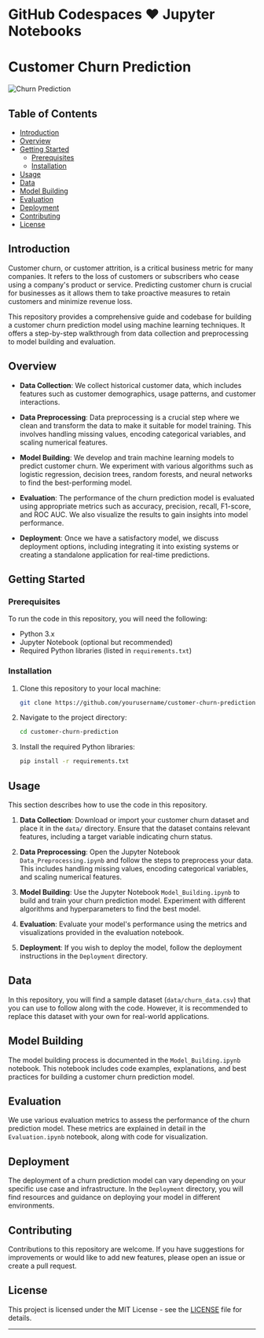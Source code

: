 # GitHub Codespaces ♥️ Jupyter Notebooks
# Customer Churn Prediction

![Churn Prediction](churn_prediction_image.jpg)

## Table of Contents

- [Introduction](#introduction)
- [Overview](#overview)
- [Getting Started](#getting-started)
  - [Prerequisites](#prerequisites)
  - [Installation](#installation)
- [Usage](#usage)
- [Data](#data)
- [Model Building](#model-building)
- [Evaluation](#evaluation)
- [Deployment](#deployment)
- [Contributing](#contributing)
- [License](#license)

## Introduction

Customer churn, or customer attrition, is a critical business metric for many companies. It refers to the loss of customers or subscribers who cease using a company's product or service. Predicting customer churn is crucial for businesses as it allows them to take proactive measures to retain customers and minimize revenue loss.

This repository provides a comprehensive guide and codebase for building a customer churn prediction model using machine learning techniques. It offers a step-by-step walkthrough from data collection and preprocessing to model building and evaluation.

## Overview

- **Data Collection**: We collect historical customer data, which includes features such as customer demographics, usage patterns, and customer interactions.

- **Data Preprocessing**: Data preprocessing is a crucial step where we clean and transform the data to make it suitable for model training. This involves handling missing values, encoding categorical variables, and scaling numerical features.

- **Model Building**: We develop and train machine learning models to predict customer churn. We experiment with various algorithms such as logistic regression, decision trees, random forests, and neural networks to find the best-performing model.

- **Evaluation**: The performance of the churn prediction model is evaluated using appropriate metrics such as accuracy, precision, recall, F1-score, and ROC AUC. We also visualize the results to gain insights into model performance.

- **Deployment**: Once we have a satisfactory model, we discuss deployment options, including integrating it into existing systems or creating a standalone application for real-time predictions.

## Getting Started

### Prerequisites

To run the code in this repository, you will need the following:

- Python 3.x
- Jupyter Notebook (optional but recommended)
- Required Python libraries (listed in `requirements.txt`)

### Installation

1. Clone this repository to your local machine:

   ```bash
   git clone https://github.com/yourusername/customer-churn-prediction.git
   ```

2. Navigate to the project directory:

   ```bash
   cd customer-churn-prediction
   ```

3. Install the required Python libraries:

   ```bash
   pip install -r requirements.txt
   ```

## Usage

This section describes how to use the code in this repository.

1. **Data Collection**: Download or import your customer churn dataset and place it in the `data/` directory. Ensure that the dataset contains relevant features, including a target variable indicating churn status.

2. **Data Preprocessing**: Open the Jupyter Notebook `Data_Preprocessing.ipynb` and follow the steps to preprocess your data. This includes handling missing values, encoding categorical variables, and scaling numerical features.

3. **Model Building**: Use the Jupyter Notebook `Model_Building.ipynb` to build and train your churn prediction model. Experiment with different algorithms and hyperparameters to find the best model.

4. **Evaluation**: Evaluate your model's performance using the metrics and visualizations provided in the evaluation notebook.

5. **Deployment**: If you wish to deploy the model, follow the deployment instructions in the `Deployment` directory.

## Data

In this repository, you will find a sample dataset (`data/churn_data.csv`) that you can use to follow along with the code. However, it is recommended to replace this dataset with your own for real-world applications.

## Model Building

The model building process is documented in the `Model_Building.ipynb` notebook. This notebook includes code examples, explanations, and best practices for building a customer churn prediction model.

## Evaluation

We use various evaluation metrics to assess the performance of the churn prediction model. These metrics are explained in detail in the `Evaluation.ipynb` notebook, along with code for visualization.

## Deployment

The deployment of a churn prediction model can vary depending on your specific use case and infrastructure. In the `Deployment` directory, you will find resources and guidance on deploying your model in different environments.

## Contributing

Contributions to this repository are welcome. If you have suggestions for improvements or would like to add new features, please open an issue or create a pull request.

## License

This project is licensed under the MIT License - see the [LICENSE](LICENSE) file for details.

---

